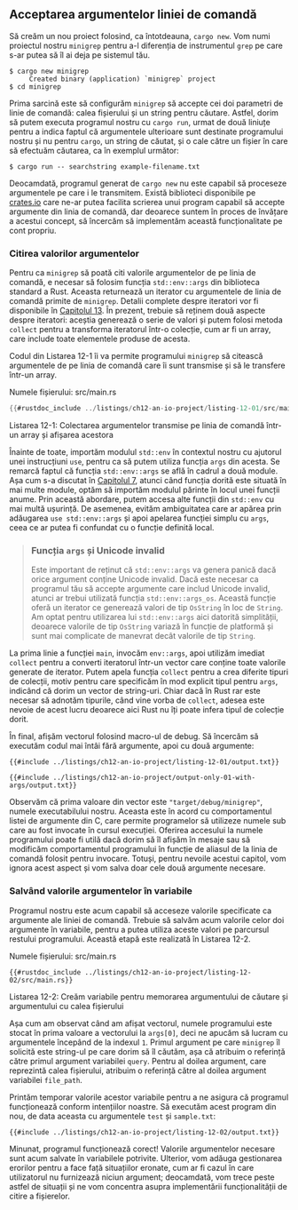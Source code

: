 ## Acceptarea argumentelor liniei de comandă

Să creăm un nou proiect folosind, ca întotdeauna, `cargo new`. Vom numi proiectul nostru `minigrep` pentru a-l diferenția de instrumentul `grep` pe care s-ar putea să îl ai deja pe sistemul tău.

```console
$ cargo new minigrep
     Created binary (application) `minigrep` project
$ cd minigrep
```

Prima sarcină este să configurăm `minigrep` să accepte cei doi parametri de linie de comandă: calea fișierului și un string pentru căutare. Astfel, dorim să putem executa programul nostru cu `cargo run`, urmat de două liniuțe pentru a indica faptul că argumentele ulterioare sunt destinate programului nostru și nu pentru `cargo`, un string de căutat, și o cale către un fișier în care să efectuăm căutarea, ca în exemplul următor:

```console
$ cargo run -- searchstring example-filename.txt
```

Deocamdată, programul generat de `cargo new` nu este capabil să proceseze argumentele pe care i le transmitem. Există biblioteci disponibile pe [crates.io](https://crates.io/) care ne-ar putea facilita scrierea unui program capabil să accepte argumente din linia de comandă, dar deoarece suntem în proces de învățare a acestui concept, să încercăm să implementăm această funcționalitate pe cont propriu.

### Citirea valorilor argumentelor

Pentru ca `minigrep` să poată citi valorile argumentelor de pe linia de comandă, e necesar să folosim funcția `std::env::args` din biblioteca standard a Rust. Aceasta returnează un iterator cu argumentele de linia de comandă primite de `minigrep`. Detalii complete despre iteratori vor fi disponibile în [Capitolul 13][ch13]<!-- ignore -->. În prezent, trebuie să reținem două aspecte despre iteratori: aceștia generează o serie de valori și putem folosi metoda `collect` pentru a transforma iteratorul într-o colecție, cum ar fi un array, care include toate elementele produse de acesta.

Codul din Listarea 12-1 îi va permite programului `minigrep` să citească argumentele de pe linia de comandă care îi sunt transmise și să le transfere într-un array.

<span class="filename">Numele fișierului: src/main.rs</span>

```rust
{{#rustdoc_include ../listings/ch12-an-io-project/listing-12-01/src/main.rs}}
```

<span class="caption">Listarea 12-1: Colectarea argumentelor transmise pe linia de comandă într-un array și afișarea acestora</span>

Înainte de toate, importăm modulul `std::env` în contextul nostru cu ajutorul unei instrucțiuni `use`, pentru ca să putem utiliza funcția `args` din acesta. Se remarcă faptul că funcția `std::env::args` se află în cadrul a două module. Așa cum s-a discutat în [Capitolul 7][ch7-idiomatic-use]<!-- ignore -->, atunci când funcția dorită este situată în mai multe module, optăm să importăm modulul părinte în locul unei funcții anume. Prin această abordare, putem accesa alte funcții din `std::env` cu mai multă ușurință. De asemenea, evităm ambiguitatea care ar apărea prin adăugarea `use std::env::args` și apoi apelarea funcției simplu cu `args`, ceea ce ar putea fi confundat cu o funcție definită local.

> ### Funcția `args` și Unicode invalid
>
> Este important de reținut că `std::env::args` va genera panică dacă orice
> argument conține Unicode invalid. Dacă este necesar ca programul tău să
> accepte argumente care includ Unicode invalid, atunci ar trebui utilizată
> funcția `std::env::args_os`. Această funcție oferă un iterator ce generează
> valori de tip `OsString` în loc de `String`. Am optat pentru utilizarea lui
> `std::env::args` aici datorită simplității, deoarece valorile de tip
> `OsString` variază în funcție de platformă și sunt mai complicate de
> manevrat decât valorile de tip `String`.

La prima linie a funcției `main`, invocăm `env::args`, apoi utilizăm imediat `collect` pentru a converti iteratorul într-un vector care conține toate valorile generate de iterator. Putem apela funcția `collect` pentru a crea diferite tipuri de colecții, motiv pentru care specificăm în mod explicit tipul pentru `args`, indicând că dorim un vector de string-uri. Chiar dacă în Rust rar este necesar să adnotăm tipurile, când vine vorba de `collect`, adesea este nevoie de acest lucru deoarece aici Rust nu îți poate infera tipul de colecție dorit.

În final, afișăm vectorul folosind macro-ul de debug. Să încercăm să executăm codul mai întâi fără argumente, apoi cu două argumente:

```console
{{#include ../listings/ch12-an-io-project/listing-12-01/output.txt}}
```

```console
{{#include ../listings/ch12-an-io-project/output-only-01-with-args/output.txt}}
```

Observăm că prima valoare din vector este `"target/debug/minigrep"`, numele executabilului nostru. Aceasta este în acord cu comportamentul listei de argumente din C, care permite programelor să utilizeze numele sub care au fost invocate în cursul execuției. Oferirea accesului la numele programului poate fi utilă dacă dorim să îl afișăm în mesaje sau să modificăm comportamentul programului în funcție de aliasul de la linia de comandă folosit pentru invocare. Totuși, pentru nevoile acestui capitol, vom ignora acest aspect și vom salva doar cele două argumente necesare.

### Salvând valorile argumentelor în variabile

Programul nostru este acum capabil să acceseze valorile specificate ca argumente ale liniei de comandă. Trebuie să salvăm acum valorile celor doi argumente în variabile, pentru a putea utiliza aceste valori pe parcursul restului programului. Această etapă este realizată în Listarea 12-2.

<span class="filename">Numele fișierului: src/main.rs</span>

```rust,should_panic,noplayground
{{#rustdoc_include ../listings/ch12-an-io-project/listing-12-02/src/main.rs}}
```

<span class="caption">Listarea 12-2: Creăm variabile pentru memorarea argumentului de căutare și argumentului cu calea fișierului</span>

Așa cum am observat când am afișat vectorul, numele programului este stocat în prima valoare a vectorului la `args[0]`, deci ne apucăm să lucram cu argumentele începând de la indexul `1`. Primul argument pe care `minigrep` îl solicită este string-ul pe care dorim să îl căutăm, așa că atribuim o referință către primul argument variabilei `query`. Pentru al doilea argument, care reprezintă calea fișierului, atribuim o referință către al doilea argument variabilei `file_path`.

Printăm temporar valorile acestor variabile pentru a ne asigura că programul funcționează conform intențiilor noastre. Să executăm acest program din nou, de data aceasta cu argumentele `test` și `sample.txt`:

```console
{{#include ../listings/ch12-an-io-project/listing-12-02/output.txt}}
```

Minunat, programul funcționează corect! Valorile argumentelor necesare sunt acum salvate în variabilele potrivite. Ulterior, vom adăuga gestionarea erorilor pentru a face față situațiilor eronate, cum ar fi cazul în care utilizatorul nu furnizează niciun argument; deocamdată, vom trece peste astfel de situații și ne vom concentra asupra implementării funcționalității de citire a fișierelor.

[ch13]: ch13-00-functional-features.html
[ch7-idiomatic-use]: ch07-04-bringing-paths-into-scope-with-the-use-keyword.html#creating-idiomatic-use-paths
